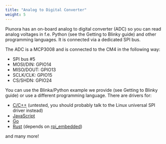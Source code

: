 ```yaml
---
title: "Analog to Digital Converter"
weight: 5
---
```


Piunora has an on-board analog to digital converter (ADC) so you can read analog voltages in f.e. Python (see the Getting to Blinky guide) and other programming languages.
It is connected via a dedicated SPI bus.

The ADC is a MCP3008 and is connected to the CM4 in the following way:

- SPI bus #5
- MOSI/DIN: GPIO14
- MISO/DOUT: GPIO13
- SCLK/CLK: GPIO15
- CS/SHDN: GPIO24


You can use the Blinka/Python example we provide (see Getting to Blinky guide) or use a different programming language. There are drivers for:
- [C/C++](https://gist.github.com/NSBum/7c395001af3235f6033641db5e34a882) (untested, you should probably talk to the Linux universal SPI driver instead)
- [JavaScript](https://github.com/fiskeben/mcp3008.js/)
- [Go](https://gobot.io/documentation/drivers/mcp3008/)
- [Rust](https://docs.rs/adc-mcp3008/0.1.1/adc_mcp3008/) (depends on [rpi_embedded](https://docs.rs/rpi_embedded/0.1.0/rpi_embedded/))

and many more!